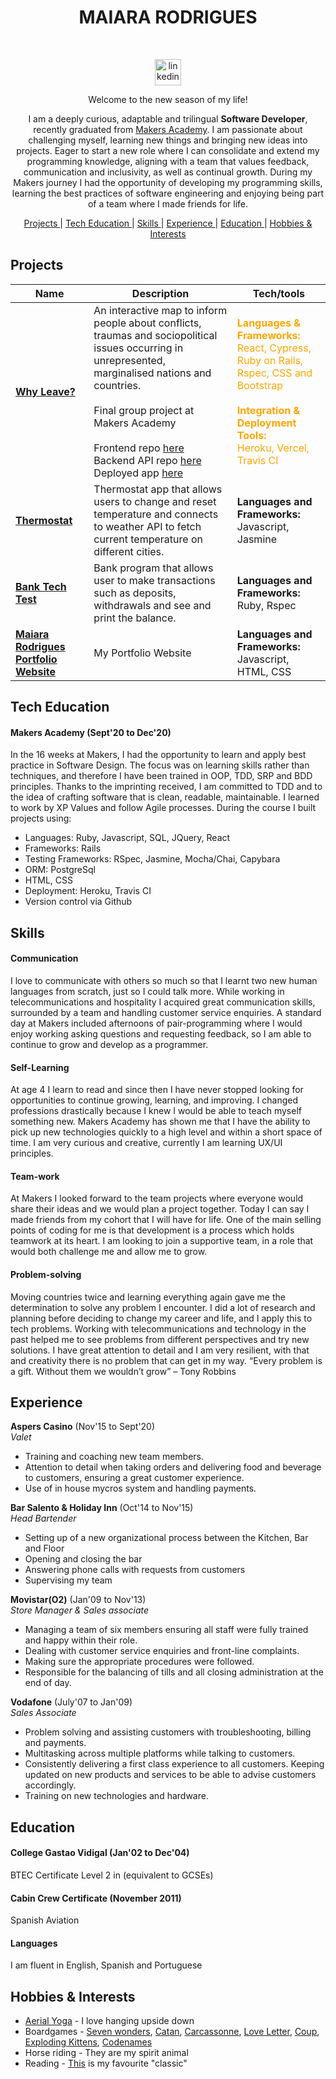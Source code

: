 <div align="center"><h1> MAIARA RODRIGUES </h1> </br>



<p align="center">
<a href="https://www.linkedin.com/in/maiara-rdrigues/">
<img src="https://www.iconfinder.com/data/icons/logotypes/32/square-linkedin-512.png" alt="linkedin" hspace="50" height="42" width="42"></a>
  
  
Welcome to the new season of my life! 

I am a deeply curious, adaptable and trilingual **Software Developer**, recently graduated from [Makers Academy](https://makers.tech/). 
I am passionate about challenging myself, learning new things and bringing new ideas into projects. Eager to start a new role where I can consolidate and extend my programming knowledge, aligning with a team that values feedback, communication and inclusivity, as well as continual growth. 
During my Makers journey I had the opportunity of developing my programming skills, learning the best practices of software engineering and enjoying being part of a team where I made friends for life. </div>

<div align="center">


[Projects ](#projects) |
[Tech Education ](#tech-education) |
[Skills ](#skills) |
[Experience ](#experience) |
[Education ](#education) |
[Hobbies & Interests ](#hobbies-&-interests)

</div>


## Projects

| Name                         | Description       | Tech/tools        |
| ---------------------------- | ----------------- | ----------------- |
[**Why Leave?**](https://github.com/timcastillogill/Why_Leave_Front_End) | An interactive map to inform people about conflicts, traumas and sociopolitical issues occurring in unrepresented, marginalised nations and countries. <br><br>Final group project at Makers Academy<br><br>Frontend repo [here](https://github.com/MaiaraRodrigues/Why_Leave_Front_End) <br>Backend API repo [here](https://github.com/MaiaraRodrigues/Why-leave-backend) <br>Deployed app [here](https://why-leave.vercel.app/) | <span style="color:orange">**Languages & Frameworks:**<br>React, Cypress, Ruby on Rails, Rspec, CSS and Bootstrap<br><br>**Integration & Deployment Tools:** <br>Heroku, Vercel, Travis CI  |</span>
[**Thermostat**](https://github.com/MaiaraRodrigues/Thermostat)| Thermostat app that allows users to change and reset temperature and connects to weather API to fetch current temperature on different cities. | **Languages and Frameworks:**<br> Javascript, Jasmine</br>
[**Bank Tech Test**](https://github.com/MaiaraRodrigues/bank-tech-test.git) | Bank program that allows user to make transactions such as deposits, withdrawals and see and print the balance. | **Languages and Frameworks:**<br> Ruby, Rspec</br>
[**Maiara Rodrigues Portfolio Website**](https://maiararodrigues.com/) | My Portfolio Website | **Languages and Frameworks:**<br> Javascript, HTML, CSS</br>




## Tech Education

#### Makers Academy (Sept'20 to Dec'20)

In the 16 weeks at Makers, I had the opportunity to learn and apply best practice in Software Design. The focus was on learning skills rather than techniques, and therefore I have been trained in OOP, TDD, SRP and BDD principles. Thanks to the imprinting received, I am committed to TDD and to the idea of crafting software that is clean, readable, maintainable. I learned to work by XP Values and follow Agile processes. During the course I built projects using:

- Languages: Ruby, Javascript, SQL, JQuery, React
- Frameworks: Rails
- Testing Frameworks: RSpec, Jasmine, Mocha/Chai, Capybara
- ORM:  PostgreSql
- HTML, CSS
- Deployment: Heroku, Travis CI
- Version control via Github 

## Skills

#### Communication 

I love to communicate with others so much so that I learnt two new human languages from scratch, just so I could talk more. While working in telecommunications and hospitality I acquired great communication skills, surrounded by a team and handling customer service enquiries. 
A standard day at Makers included afternoons of pair-programming where I would enjoy working asking questions and requesting feedback, so I am able to continue to grow and develop as a programmer.


#### Self-Learning 

At age 4 I learn to read and since then I have never stopped looking for opportunities to continue growing, learning, and improving. I changed professions drastically because I knew I would be able to teach myself something new. Makers Academy has shown me that I have the ability to pick up new technologies quickly to a high level and within a short space of time. I am very curious and creative, currently I am learning UX/UI principles. 


#### Team-work 

At Makers I looked forward to the team projects where everyone would share their ideas and we would plan a project together. Today I can say I made friends from my cohort that I will have for life. One of the main selling points of coding for me is that development is a process which holds teamwork at its heart. I am looking to join a supportive team, in a role that would both challenge me and allow me to grow. 

#### Problem-solving

Moving countries twice and learning everything again gave me the determination to solve any problem I encounter. I did a lot of research and planning before deciding to change my career and life, and I apply this to tech problems. Working with telecommunications and technology in the past helped me to see problems from different perspectives and try new solutions. I have great attention to detail and I am very resilient, with that and creativity there is no problem that can get in my way. 
“Every problem is a gift. Without them we wouldn’t grow” – Tony Robbins


## Experience

**Aspers Casino** (Nov'15 to Sept'20)   
_Valet_

- Training and coaching new team
members.
- Attention to detail when taking orders and delivering food and
beverage to customers, ensuring a great
customer experience.
- Use of in house mycros system and
handling payments.

**Bar Salento & Holiday Inn** (Oct'14 to Nov'15)     
_Head Bartender_

- Setting up of a new organizational process between the Kitchen, Bar and Floor
- Opening and closing the bar
- Answering phone calls with requests from customers
- Supervising my team


**Movistar(O2)** (Jan'09 to Nov'13)  
_Store Manager & Sales associate_

- Managing a team of six members ensuring
all staff were fully trained and happy
within their role.
- Dealing with customer service enquiries
and front-line complaints.
- Making sure the appropriate procedures
were followed.
- Responsible for the balancing of tills and
all closing administration at the end of day.

**Vodafone** (July'07 to Jan'09)   
_Sales Associate_

- Problem solving and assisting customers with troubleshooting, billing and payments.
- Multitasking across multiple platforms while talking to customers.
- Consistently delivering a first class experience to all customers. Keeping updated on new products and services to be able to advise customers accordingly.
- Training on new technologies and hardware.

## Education

#### College Gastao Vidigal (Jan'02 to Dec'04)

BTEC Certificate Level 2 in (equivalent to GCSEs)

#### Cabin Crew Certificate (November 2011)

Spanish Aviation

#### Languages

I am fluent in English, Spanish and Portuguese

## Hobbies & Interests

- [Aerial Yoga](https://thehotyogaspot.com/blog/what-is-aerial-yoga-and-what-are-the-benefits) - I love hanging upside down
- Boardgames - [Seven wonders](https://boardgamegeek.com/boardgame/68448/7-wonders), [Catan](https://boardgamegeek.com/boardgame/13/catan), [Carcassonne](https://boardgamegeek.com/boardgame/822/carcassonne), [Love Letter](https://boardgamegeek.com/boardgame/129622/love-letter), [Coup](https://boardgamegeek.com/boardgame/131357/coup), [Exploding Kittens](https://boardgamegeek.com/boardgame/172225/exploding-kittens), [Codenames](https://boardgamegeek.com/boardgame/178900/codenames)
- Horse riding - They are my spirit animal 
- Reading - [This](https://en.wikipedia.org/wiki/Choke_(novel)) is my favourite "classic"

